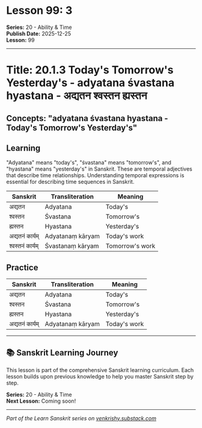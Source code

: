 # Lesson 99: 3

**Series:** 20 - Ability & Time  
**Publish Date:** 2025-12-25  
**Lesson:** 99

---

# Title: 20.1.3 Today's Tomorrow's Yesterday's - adyatana śvastana hyastana - अद्यतन श्वस्तन ह्यस्तन
## Concepts: "adyatana śvastana hyastana - Today's Tomorrow's Yesterday's"

## Learning
"Adyatana" means "today's", "śvastana" means "tomorrow's", and "hyastana" means "yesterday's" in Sanskrit. These are temporal adjectives that describe time relationships. Understanding temporal expressions is essential for describing time sequences in Sanskrit.

| Sanskrit           | Transliteration      | Meaning                          |
| ------------------ | -------------------- | -------------------------------- |
| अद्यतन            | Adyatana             | Today's                          |
| श्वस्तन           | Śvastana             | Tomorrow's                       |
| ह्यस्तन           | Hyastana             | Yesterday's                      |
| अद्यतनं कार्यम्   | Adyatanaṃ kāryam     | Today's work                     |
| श्वस्तनं कार्यम्   | Śvastanaṃ kāryam     | Tomorrow's work                  |

## Practice
| Sanskrit           | Transliteration      | Meaning                          |
| ------------------ | -------------------- | -------------------------------- |
| अद्यतन            | Adyatana             | Today's                          |
| श्वस्तन           | Śvastana             | Tomorrow's                       |
| ह्यस्तन           | Hyastana             | Yesterday's                      |
| अद्यतनं कार्यम्   | Adyatanaṃ kāryam     | Today's work                     |

---

## 📚 Sanskrit Learning Journey

This lesson is part of the comprehensive Sanskrit learning curriculum. Each lesson builds upon previous knowledge to help you master Sanskrit step by step.

**Series:** 20 - Ability & Time  
**Next Lesson:** Coming soon!

---
*Part of the Learn Sanskrit series on [venkrishy.substack.com](https://venkrishy.substack.com/s/learn_sanskrit)*
